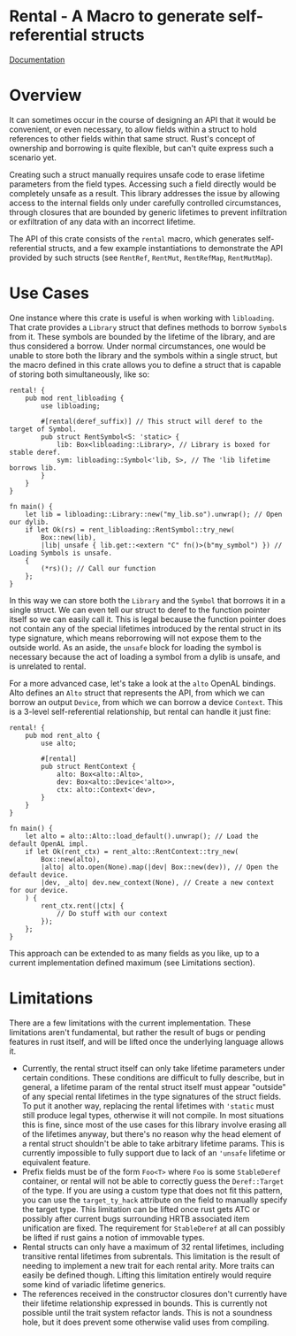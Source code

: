 # Rental - A Macro to generate self-referential structs

[Documentation](http://docs.rs/rental)

# Overview
It can sometimes occur in the course of designing an API that it would be convenient, or even necessary, to allow fields within a struct to hold references to other fields within that same struct. Rust's concept of ownership and borrowing is quite flexible, but can't quite express such a scenario yet.

Creating such a struct manually requires unsafe code to erase lifetime parameters from the field types. Accessing such a field directly would be completely unsafe as a result. This library addresses the issue by allowing access to the internal fields only under carefully controlled circumstances, through closures that are bounded by generic lifetimes to prevent infiltration or exfiltration of any data with an incorrect lifetime.

The API of this crate consists of the `rental` macro, which generates self-referential structs, and a few example instantiations to demonstrate the API provided by such structs (see `RentRef`, `RentMut`, `RentRefMap`, `RentMutMap`).

# Use Cases
One instance where this crate is useful is when working with `libloading`. That crate provides a `Library` struct that defines methods to borrow `Symbol`s from it. These symbols are bounded by the lifetime of the library, and are thus considered a borrow. Under normal circumstances, one would be unable to store both the library and the symbols within a single struct, but the macro defined in this crate allows you to define a struct that is capable of storing both simultaneously, like so:

```rust,ignore
rental! {
    pub mod rent_libloading {
        use libloading;

        #[rental(deref_suffix)] // This struct will deref to the target of Symbol.
        pub struct RentSymbol<S: 'static> {
            lib: Box<libloading::Library>, // Library is boxed for stable deref.
            sym: libloading::Symbol<'lib, S>, // The 'lib lifetime borrows lib.
        }
    }
}

fn main() {
    let lib = libloading::Library::new("my_lib.so").unwrap(); // Open our dylib.
    if let Ok(rs) = rent_libloading::RentSymbol::try_new(
        Box::new(lib),
        |lib| unsafe { lib.get::<extern "C" fn()>(b"my_symbol") }) // Loading Symbols is unsafe.
    {
        (*rs)(); // Call our function
    };
}
```

In this way we can store both the `Library` and the `Symbol` that borrows it in a single struct. We can even tell our struct to deref to the function pointer itself so we can easily call it. This is legal because the function pointer does not contain any of the special lifetimes introduced by the rental struct in its type signature, which means reborrowing will not expose them to the outside world. As an aside, the `unsafe` block for loading the symbol is necessary because the act of loading a symbol from a dylib is unsafe, and is unrelated to rental.

For a more advanced case, let's take a look at the `alto` OpenAL bindings. Alto defines an `Alto` struct that represents the API, from which we can borrow an output `Device`, from which we can borrow a device `Context`. This is a 3-level self-referential relationship, but rental can handle it just fine:

```rust,ignore
rental! {
    pub mod rent_alto {
        use alto;

        #[rental]
        pub struct RentContext {
            alto: Box<alto::Alto>,
            dev: Box<alto::Device<'alto>>,
            ctx: alto::Context<'dev>,
        }
    }
}

fn main() {
    let alto = alto::Alto::load_default().unwrap(); // Load the default OpenAL impl.
    if let Ok(rent_ctx) = rent_alto::RentContext::try_new(
        Box::new(alto),
        |alto| alto.open(None).map(|dev| Box::new(dev)), // Open the default device.
        |dev, _alto| dev.new_context(None), // Create a new context for our device.
    ) {
        rent_ctx.rent(|ctx| {
            // Do stuff with our context
        });
    };
}
```

This approach can be extended to as many fields as you like, up to a current implementation defined maximum (see Limitations section).

# Limitations
There are a few limitations with the current implementation. These limitations aren't fundamental, but rather the result of bugs or pending features in rust itself, and will be lifted once the underlying language allows it.

* Currently, the rental struct itself can only take lifetime parameters under certain conditions. These conditions are difficult to fully describe, but in general, a lifetime param of the rental struct itself must appear "outside" of any special rental lifetimes in the type signatures of the struct fields. To put it another way, replacing the rental lifetimes with `'static` must still produce legal types, otherwise it will not compile. In most situations this is fine, since most of the use cases for this library involve erasing all of the lifetimes anyway, but there's no reason why the head element of a rental struct shouldn't be able to take arbitrary lifetime params. This is currently impossible to fully support due to lack of an `'unsafe` lifetime or equivalent feature.
* Prefix fields must be of the form `Foo<T>` where `Foo` is some `StableDeref` container, or rental will not be able to correctly guess the `Deref::Target` of the type. If you are using a custom type that does not fit this pattern, you can use the `target_ty_hack` attribute on the field to manually specify the target type. This limitation can be lifted once rust gets ATC or possibly after current bugs surrounding HRTB associated item unification are fixed. The requirement for `StableDeref` at all can possibly be lifted if rust gains a notion of immovable types.
* Rental structs can only have a maximum of 32 rental lifetimes, including transitive rental lifetimes from subrentals. This limitation is the result of needing to implement a new trait for each rental arity. More traits can easily be defined though. Lifting this limitation entirely would require some kind of variadic lifetime generics.
* The references received in the constructor closures don't currently have their lifetime relationship expressed in bounds. This is currently not possible until the trait system refactor lands. This is not a soundness hole, but it does prevent some otherwise valid uses from compiling.

